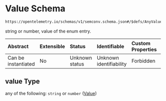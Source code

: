 # Value Schema

```txt
https://opentelemetry.io/schemas/v1/semconv.schema.json#/$defs/AnyValueSemanticConvention/properties/members/items/properties/value
```

string or number, value of the enum entry.

| Abstract            | Extensible | Status         | Identifiable            | Custom Properties | Additional Properties | Access Restrictions | Defined In                                                                           |
| :------------------ | :--------- | :------------- | :---------------------- | :---------------- | :-------------------- | :------------------ | :----------------------------------------------------------------------------------- |
| Can be instantiated | No         | Unknown status | Unknown identifiability | Forbidden         | Allowed               | none                | [semconv.schema.json\*](../../../schemas/semconv.schema.json "open original schema") |

## value Type

any of the following: `string` or `number` ([Value](../any/semconv-opentelemetry-semantic-convention-schema-definitions-any-value-properties-members-enum-member-properties-value.md))
